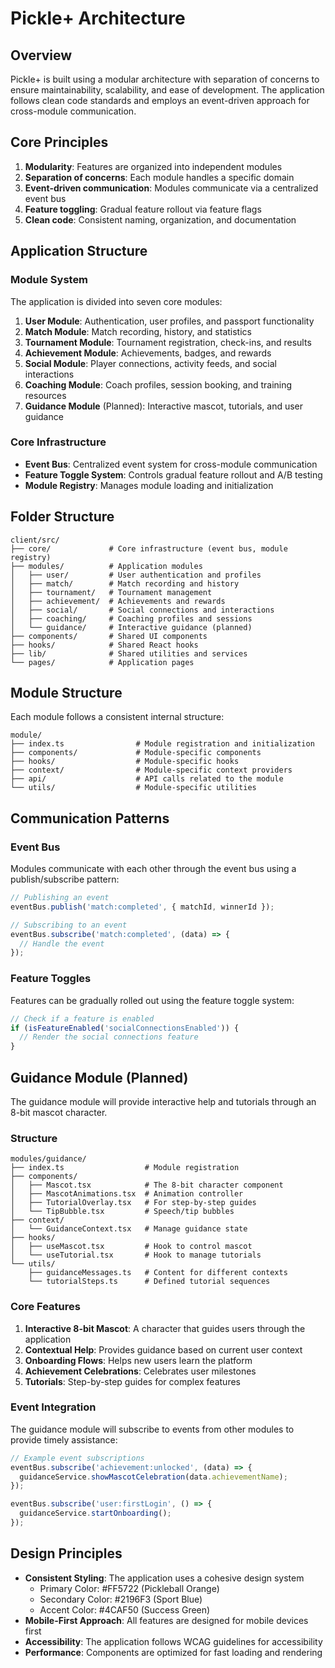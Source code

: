 # Pickle+ Architecture

## Overview

Pickle+ is built using a modular architecture with separation of concerns to ensure maintainability, scalability, and ease of development. The application follows clean code standards and employs an event-driven approach for cross-module communication.

## Core Principles

1. **Modularity**: Features are organized into independent modules
2. **Separation of concerns**: Each module handles a specific domain
3. **Event-driven communication**: Modules communicate via a centralized event bus
4. **Feature toggling**: Gradual feature rollout via feature flags
5. **Clean code**: Consistent naming, organization, and documentation

## Application Structure

### Module System

The application is divided into seven core modules:

1. **User Module**: Authentication, user profiles, and passport functionality
2. **Match Module**: Match recording, history, and statistics
3. **Tournament Module**: Tournament registration, check-ins, and results
4. **Achievement Module**: Achievements, badges, and rewards
5. **Social Module**: Player connections, activity feeds, and social interactions
6. **Coaching Module**: Coach profiles, session booking, and training resources
7. **Guidance Module** (Planned): Interactive mascot, tutorials, and user guidance

### Core Infrastructure

- **Event Bus**: Centralized event system for cross-module communication
- **Feature Toggle System**: Controls gradual feature rollout and A/B testing
- **Module Registry**: Manages module loading and initialization

## Folder Structure

```
client/src/
├── core/             # Core infrastructure (event bus, module registry)
├── modules/          # Application modules
│   ├── user/         # User authentication and profiles
│   ├── match/        # Match recording and history
│   ├── tournament/   # Tournament management
│   ├── achievement/  # Achievements and rewards
│   ├── social/       # Social connections and interactions
│   ├── coaching/     # Coaching profiles and sessions
│   └── guidance/     # Interactive guidance (planned)
├── components/       # Shared UI components
├── hooks/            # Shared React hooks
├── lib/              # Shared utilities and services
└── pages/            # Application pages
```

## Module Structure

Each module follows a consistent internal structure:

```
module/
├── index.ts                # Module registration and initialization
├── components/             # Module-specific components
├── hooks/                  # Module-specific hooks
├── context/                # Module-specific context providers
├── api/                    # API calls related to the module
└── utils/                  # Module-specific utilities
```

## Communication Patterns

### Event Bus

Modules communicate with each other through the event bus using a publish/subscribe pattern:

```typescript
// Publishing an event
eventBus.publish('match:completed', { matchId, winnerId });

// Subscribing to an event
eventBus.subscribe('match:completed', (data) => {
  // Handle the event
});
```

### Feature Toggles

Features can be gradually rolled out using the feature toggle system:

```typescript
// Check if a feature is enabled
if (isFeatureEnabled('socialConnectionsEnabled')) {
  // Render the social connections feature
}
```

## Guidance Module (Planned)

The guidance module will provide interactive help and tutorials through an 8-bit mascot character.

### Structure

```
modules/guidance/
├── index.ts                  # Module registration
├── components/
│   ├── Mascot.tsx            # The 8-bit character component
│   ├── MascotAnimations.tsx  # Animation controller
│   ├── TutorialOverlay.tsx   # For step-by-step guides
│   └── TipBubble.tsx         # Speech/tip bubbles
├── context/
│   └── GuidanceContext.tsx   # Manage guidance state
├── hooks/
│   ├── useMascot.tsx         # Hook to control mascot
│   └── useTutorial.tsx       # Hook to manage tutorials
└── utils/
    ├── guidanceMessages.ts   # Content for different contexts
    └── tutorialSteps.ts      # Defined tutorial sequences
```

### Core Features

1. **Interactive 8-bit Mascot**: A character that guides users through the application
2. **Contextual Help**: Provides guidance based on current user context
3. **Onboarding Flows**: Helps new users learn the platform
4. **Achievement Celebrations**: Celebrates user milestones
5. **Tutorials**: Step-by-step guides for complex features

### Event Integration

The guidance module will subscribe to events from other modules to provide timely assistance:

```typescript
// Example event subscriptions
eventBus.subscribe('achievement:unlocked', (data) => {
  guidanceService.showMascotCelebration(data.achievementName);
});

eventBus.subscribe('user:firstLogin', () => {
  guidanceService.startOnboarding();
});
```

## Design Principles

- **Consistent Styling**: The application uses a cohesive design system
  - Primary Color: #FF5722 (Pickleball Orange)
  - Secondary Color: #2196F3 (Sport Blue)
  - Accent Color: #4CAF50 (Success Green)
- **Mobile-First Approach**: All features are designed for mobile devices first
- **Accessibility**: The application follows WCAG guidelines for accessibility
- **Performance**: Components are optimized for fast loading and rendering
